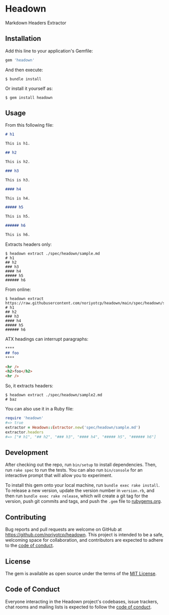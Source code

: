 # Headown

Markdown Headers Extractor

## Installation

Add this line to your application's Gemfile:

```ruby
gem 'headown'
```

And then execute:

    $ bundle install

Or install it yourself as:

    $ gem install headown

## Usage

From this following file:

```markdown
# h1

This is h1.

## h2

This is h2.

### h3

This is h3.

#### h4

This is h4.

##### h5

This is h5.

###### h6

This is h6.

```

Extracts headers only:

```shell script
$ headown extract ./spec/headown/sample.md
# h1
## h2
### h3
#### h4
##### h5
###### h6
```

From online:

```shell script
$ headown extract https://raw.githubusercontent.com/noriyotcp/headown/main/spec/headown/sample.md
# h1
## h2
### h3
#### h4
##### h5
###### h6
```

ATX headings can interrupt paragraphs:

```markdown
****
## foo
****

<hr />
<h2>foo</h2>
<hr />
```

So, it extracts headers:

```shell script
$ headown extract ./spec/headown/sample2.md
# baz
```

You can also use it in a Ruby file:

```ruby
require 'headown'
#=> true
extractor = Headown::Extractor.new('spec/headown/sample.md')
extractor.headers
#=> ["# h1", "## h2", "### h3", "#### h4", "##### h5", "###### h6"]
```

## Development

After checking out the repo, run `bin/setup` to install dependencies. Then, run `rake spec` to run the tests. You can also run `bin/console` for an interactive prompt that will allow you to experiment.

To install this gem onto your local machine, run `bundle exec rake install`. To release a new version, update the version number in `version.rb`, and then run `bundle exec rake release`, which will create a git tag for the version, push git commits and tags, and push the `.gem` file to [rubygems.org](https://rubygems.org).

## Contributing

Bug reports and pull requests are welcome on GitHub at https://github.com/noriyotcp/headown. This project is intended to be a safe, welcoming space for collaboration, and contributors are expected to adhere to the [code of conduct](https://github.com/noriyotcp/headown/blob/main/CODE_OF_CONDUCT.md).


## License

The gem is available as open source under the terms of the [MIT License](https://opensource.org/licenses/MIT).

## Code of Conduct

Everyone interacting in the Headown project's codebases, issue trackers, chat rooms and mailing lists is expected to follow the [code of conduct](https://github.com/noriyotcp/headown/blob/main/CODE_OF_CONDUCT.md).
